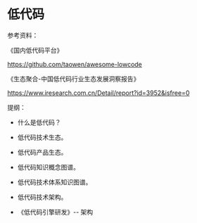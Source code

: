 # 低代码



参考资料：

《国内低代码平台》

https://github.com/taowen/awesome-lowcode



《生态聚合-中国低代码行业生态发展洞察报告》

https://www.iresearch.com.cn/Detail/report?id=3952&isfree=0



提纲：

* 什么是低代码？

* 低代码技术生态。

* 低代码产品生态。

* 低代码知识概念图谱。

* 低代码技术体系知识图谱。

* 低代码技术架构。
* 《低代码引擎研发》-- 架构




